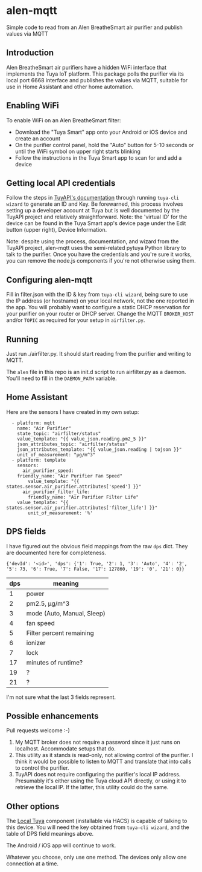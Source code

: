 # alen-mqtt
Simple code to read from an Alen BreatheSmart air purifier and publish values via MQTT

## Introduction
Alen BreatheSmart air purifiers have a hidden WiFi interface that implements the Tuya IoT platform. This package polls the purifier via its local port 6668 interface and publishes the values via MQTT, suitable for use in Home Assistant and other home automation.

## Enabling WiFi
To enable WiFi on an Alen BreatheSmart filter:
* Download the "Tuya Smart" app onto your Android or iOS device and create an account
* On the purifier control panel, hold the "Auto" button for 5-10 seconds or until the WiFi symbol on upper right starts blinking
* Follow the instructions in the Tuya Smart app to scan for and add a device

## Getting local API credentials
Follow the steps in [TuyAPI's documentation](https://github.com/codetheweb/tuyapi/blob/master/docs/SETUP.md) through running `tuya-cli wizard` to generate an ID and Key. Be forewarned, this process involves setting up a developer account at Tuya but is well documented by the TuyAPI project and relatively straightforward. Note: the 'virtual ID' for the device can be found in the Tuya Smart app's device page under the Edit button (upper right), Device Information.

Note: despite using the process, documentation, and wizard from the TuyAPI project, alen-mqtt uses the semi-related pytuya Python library to talk to the purifier. Once you have the credentials and you're sure it works, you can remove the node.js components if you're not otherwise using them.

## Configuring alen-mqtt
Fill in filter.json with the ID & key from `tuya-cli wizard`, being sure to use the IP address (or hostname) on your local network, not the one reported in the app. You will probably want to configure a static DHCP reservation for your purifier on your router or DHCP server. Change the MQTT `BROKER_HOST` and/or `TOPIC` as required for your setup in `airfilter.py`.

## Running
Just run ./airfilter.py. It should start reading from the purifier and writing to MQTT.

The `alen` file in this repo is an init.d script to run airfilter.py as a daemon. You'll need to fill in the `DAEMON_PATH` variable.

## Home Assistant
Here are the sensors I have created in my own setup:
```
  - platform: mqtt
    name: "Air Purifier"
    state_topic: "airfilter/status"
    value_template: "{{ value_json.reading.pm2_5 }}"
    json_attributes_topic: "airfilter/status"
    json_attributes_template: "{{ value_json.reading | tojson }}"
    unit_of_measurement: "μg/m^3"
  - platform: template
    sensors:
      air_purifier_speed:
	friendly_name: "Air Purifier Fan Speed"
        value_template: "{{ states.sensor.air_purifier.attributes['speed'] }}"
      air_purifier_filter_life:
        friendly_name: "Air Purifier Filter Life"
	value_template: "{{ states.sensor.air_purifier.attributes['filter_life'] }}"
        unit_of_measurement: '%'
```

## DPS fields
I have figured out the obvious field mappings from the raw `dps` dict. They are documented here for completeness.

`{'devId': '<id>', 'dps': {'1': True, '2': 1, '3': 'Auto', '4': '2', '5': 73, '6': True, '7': False, '17': 127860, '19': '0', '21': 0}}`

|dps| meaning|
|---| -------|
|1  |  power         |
|2  |  pm2.5, μg/m^3 |
|3  |  mode (Auto, Manual, Sleep) |
|4  |  fan speed     |
|5  |  Filter percent remaining |
|6  |  ionizer       |
|7  |  lock          |
|17 |  minutes of runtime? |
|19 | ? |
|21 | ? |

I'm not sure what the last 3 fields represent.

## Possible enhancements
Pull requests welcome :-)

1. My MQTT broker does not require a password since it just runs on localhost. Accommodate setups that do.
1. This utility as it stands is read-only, not allowing control of the purifier. I think it would be possible to listen to MQTT and translate that into calls to control the purifier.
1. TuyAPI does not require configuring the purifier's local IP address. Presumably it's either using the Tuya cloud API directly, or using it to retrieve the local IP. If the latter, this utility could do the same.

## Other options
The [Local Tuya](https://github.com/rospogrigio/localtuya) component (installable via HACS) is capable of talking to this device. You will need the key obtained from `tuya-cli wizard`, and the table of DPS field meanings above.

The Android / iOS app will continue to work.

Whatever you choose, only use one method. The devices only allow one connection at a time.
